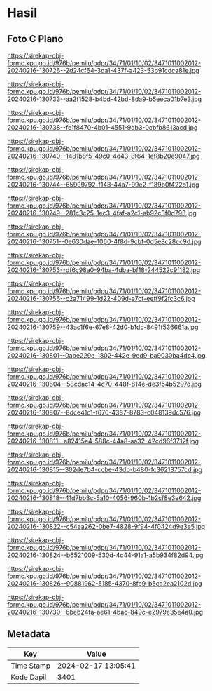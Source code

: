 # Hasil

## Foto C Plano

https://sirekap-obj-formc.kpu.go.id/976b/pemilu/pdpr/34/71/01/10/02/3471011002012-20240216-130726--2d24cf64-3da1-437f-a423-53b91cdca81e.jpg

https://sirekap-obj-formc.kpu.go.id/976b/pemilu/pdpr/34/71/01/10/02/3471011002012-20240216-130733--aa2f1528-b4bd-42bd-8da9-b5eeca01b7e3.jpg

https://sirekap-obj-formc.kpu.go.id/976b/pemilu/pdpr/34/71/01/10/02/3471011002012-20240216-130738--fe1f8470-4b01-4551-9db3-0cbfb8613acd.jpg

https://sirekap-obj-formc.kpu.go.id/976b/pemilu/pdpr/34/71/01/10/02/3471011002012-20240216-130740--1481b8f5-49c0-4d43-8f64-1ef8b20e9047.jpg

https://sirekap-obj-formc.kpu.go.id/976b/pemilu/pdpr/34/71/01/10/02/3471011002012-20240216-130744--65999792-f148-44a7-99e2-f189b0f422b1.jpg

https://sirekap-obj-formc.kpu.go.id/976b/pemilu/pdpr/34/71/01/10/02/3471011002012-20240216-130749--281c3c25-1ec3-4faf-a2c1-ab92c3f0d793.jpg

https://sirekap-obj-formc.kpu.go.id/976b/pemilu/pdpr/34/71/01/10/02/3471011002012-20240216-130751--0e630dae-1060-4f8d-9cbf-0d5e8c28cc9d.jpg

https://sirekap-obj-formc.kpu.go.id/976b/pemilu/pdpr/34/71/01/10/02/3471011002012-20240216-130753--df6c98a0-94ba-4dba-bf18-244522c9f182.jpg

https://sirekap-obj-formc.kpu.go.id/976b/pemilu/pdpr/34/71/01/10/02/3471011002012-20240216-130756--c2a71499-1d22-409d-a7cf-eeff9f2fc3c6.jpg

https://sirekap-obj-formc.kpu.go.id/976b/pemilu/pdpr/34/71/01/10/02/3471011002012-20240216-130759--43ac1f6e-67e8-42d0-b1dc-8491f536661a.jpg

https://sirekap-obj-formc.kpu.go.id/976b/pemilu/pdpr/34/71/01/10/02/3471011002012-20240216-130801--0abe229e-1802-442e-9ed9-ba9030ba4dc4.jpg

https://sirekap-obj-formc.kpu.go.id/976b/pemilu/pdpr/34/71/01/10/02/3471011002012-20240216-130804--58cdac14-4c70-448f-814e-de3f54b5297d.jpg

https://sirekap-obj-formc.kpu.go.id/976b/pemilu/pdpr/34/71/01/10/02/3471011002012-20240216-130807--8dce41c1-f676-4387-8783-c048139dc576.jpg

https://sirekap-obj-formc.kpu.go.id/976b/pemilu/pdpr/34/71/01/10/02/3471011002012-20240216-130811--a82415e4-588c-44a8-aa32-42cd96f3712f.jpg

https://sirekap-obj-formc.kpu.go.id/976b/pemilu/pdpr/34/71/01/10/02/3471011002012-20240216-130815--302de7b4-ccbe-43db-b480-fc36213757cd.jpg

https://sirekap-obj-formc.kpu.go.id/976b/pemilu/pdpr/34/71/01/10/02/3471011002012-20240216-130818--41d7bb3c-5a10-4056-960b-1b2cf8e3e642.jpg

https://sirekap-obj-formc.kpu.go.id/976b/pemilu/pdpr/34/71/01/10/02/3471011002012-20240216-130822--c54ea262-0be7-4828-9f94-4f0424d9e3e5.jpg

https://sirekap-obj-formc.kpu.go.id/976b/pemilu/pdpr/34/71/01/10/02/3471011002012-20240216-130824--b6521009-530d-4c44-91a1-a5b934f82d94.jpg

https://sirekap-obj-formc.kpu.go.id/976b/pemilu/pdpr/34/71/01/10/02/3471011002012-20240216-130826--90881962-5185-4370-8fe9-b5ca2ea2102d.jpg

https://sirekap-obj-formc.kpu.go.id/976b/pemilu/pdpr/34/71/01/10/02/3471011002012-20240216-130730--6beb24fa-ae61-4bac-849c-e2979e35e4a0.jpg


## Metadata

| Key        | Value               |
| ---------- | ------------------- |
| Time Stamp | 2024-02-17 13:05:41 |
| Kode Dapil | 3401                |



